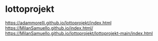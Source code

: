 # lottoprojekt
https://adammorelli.github.io/lottoprojekt/index.html
https://MilanSamuello.github.io/index.html/
https://MilanSamuello.github.io/lottoprojekt/lottoprojekt-main/index.html
